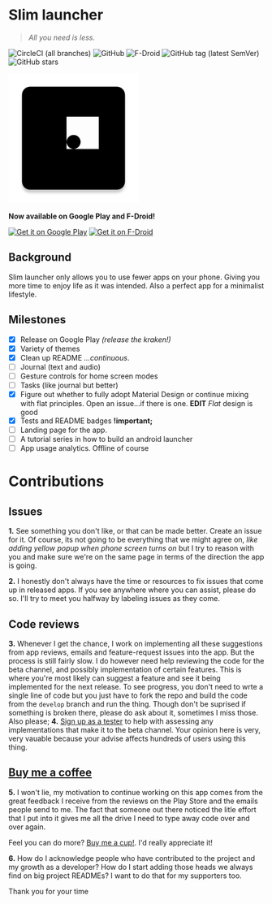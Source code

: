 # Slim launcher
> _All you need is less._

![CircleCI (all branches)](https://img.shields.io/circleci/project/github/sduduzog/slim-launcher.svg?style=plastic)
![GitHub](https://img.shields.io/github/license/sduduzog/slim-launcher.svg?style=plastic)
![F-Droid](https://img.shields.io/f-droid/v/com.sduduzog.slimlauncher.svg?style=plastic)
![GitHub tag (latest SemVer)](https://img.shields.io/github/tag/sduduzog/slim-launcher.svg?style=plastic)
![GitHub stars](https://img.shields.io/github/stars/sduduzog/slim-launcher.svg?style=social)

![Slim Launcher Logo](docs/assets/ic_launcher-web.png)

**Now available on Google Play and F-Droid!**

[<img src="https://play.google.com/intl/en_us/badges/images/generic/en-play-badge.png"
     alt="Get it on Google Play"
     height="80">](https://play.google.com/store/apps/details?id=com.sduduzog.slimlauncher)
[<img src="https://f-droid.org/badge/get-it-on.png"
     alt="Get it on F-Droid"
     height="80">](https://f-droid.org/packages/com.sduduzog.slimlauncher/)

## Background
Slim launcher only allows you to use fewer apps on your phone. Giving you more time to enjoy life as it was intended. Also a perfect app for a minimalist lifestyle.

## Milestones
- [x] Release on Google Play _(release the kraken!)_
- [x] Variety of themes
- [x] Clean up README _...continuous_.
- [ ] Journal (text and audio)
- [ ] Gesture controls for home screen modes
- [ ] Tasks (like journal but better)
- [X] Figure out whether to fully adopt Material Design or continue mixing with flat principles. Open an issue...if there is one. **EDIT** _Flat_ design is good
- [X] Tests and README badges **!important;**
- [ ] Landing page for the app.
- [ ] A tutorial series in how to build an android launcher
- [ ] App usage analytics. Offline of course

# Contributions

## Issues
**1.** See something you don't like, or that can be made better. Create an issue for it. Of course, its not going to be everything that we might agree on, _like adding yellow popup when phone screen turns on_ but I try to reason with you and make sure we're on the same page in terms of the direction the app is going.

**2.** I honestly don't always have the time or resources to fix issues that come up in released apps. If you see anywhere where you can assist, please do so. I'll try to meet you halfway by labeling issues as they come.

## Code reviews
**3.** Whenever I get the chance, I work on implementing all these suggestions from app reviews, emails and feature-request issues into the app. But the process is still fairly slow. I do however need help reviewing the code for the beta channel, and possibly implementation of certain features. This is where you're most likely can suggest a feature and see it being implemented for the next release. To see progress, you don't need to wrte a single line of code but you just have to fork the repo and build the code from the `develop` branch and run the thing. Though don't be suprised if something is broken there, please do ask about it, sometimes I miss those. Also please;
**4.** [Sign up as a tester](https://play.google.com/apps/testing/com.sduduzog.slimlauncher) to help with assessing any implementations that make it to the beta channel. Your opinion here is very, very vauable because your advise affects hundreds of users using this thing.

## [Buy me a coffee](https://buymeacoff.ee/sduduzog)
**5.** I won't lie, my motivation to continue working on this app comes from the great feedback I receive from the reviews on the Play Store and the emails people send to me. The fact that someone out there noticed the litle effort that I put into it gives me all the drive I need to type away code over and over again.

Feel you can do more? [Buy me a cup!](https://buymeacoff.ee/sduduzog). I'd really appreciate it!

**6.** How do I acknowledge people who have contributed to the project and my growth as a developer? How do I start adding those heads we always find on big project READMEs? I want to do that for my supporters too.

Thank you for your time

